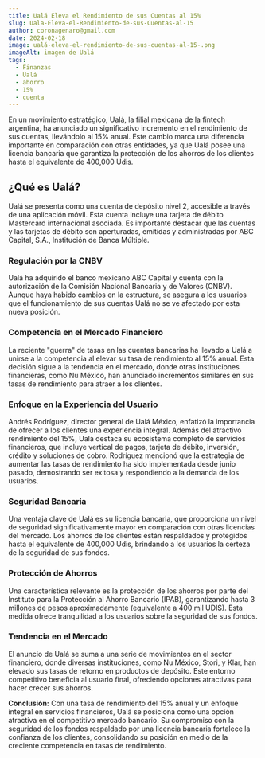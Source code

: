 ```yaml
---
title: Ualá Eleva el Rendimiento de sus Cuentas al 15%
slug: Uala-Eleva-el-Rendimiento-de-sus-Cuentas-al-15
author: coronagenaro@gmail.com
date: 2024-02-18
image: ualá-eleva-el-rendimiento-de-sus-cuentas-al-15-.png
imageAlt: imagen de Ualá
tags:
  - Finanzas
  - Ualá
  - ahorro
  - 15%
  - cuenta
---
```

En un movimiento estratégico, Ualá, la filial mexicana de la fintech argentina, ha anunciado un significativo incremento en el rendimiento de sus cuentas, llevándolo al 15% anual. Este cambio marca una diferencia importante en comparación con otras entidades, ya que Ualá posee una licencia bancaria que garantiza la protección de los ahorros de los clientes hasta el equivalente de 400,000 Udis.

## **¿Qué es Ualá?** 

Ualá se presenta como una cuenta de depósito nivel 2, accesible a través de una aplicación móvil. Esta cuenta incluye una tarjeta de débito Mastercard internacional asociada. Es importante destacar que las cuentas y las tarjetas de débito son aperturadas, emitidas y administradas por ABC Capital, S.A., Institución de Banca Múltiple.

### **Regulación por la CNBV**

Ualá ha adquirido el banco mexicano ABC Capital y cuenta con la autorización de la Comisión Nacional Bancaria y de Valores (CNBV). Aunque haya habido cambios en la estructura, se asegura a los usuarios que el funcionamiento de sus cuentas Ualá no se ve afectado por esta nueva posición.

### **Competencia en el Mercado Financiero**

La reciente "guerra" de tasas en las cuentas bancarias ha llevado a Ualá a unirse a la competencia al elevar su tasa de rendimiento al 15% anual. Esta decisión sigue a la tendencia en el mercado, donde otras instituciones financieras, como Nu México, han anunciado incrementos similares en sus tasas de rendimiento para atraer a los clientes.

### **Enfoque en la Experiencia del Usuario**

Andrés Rodríguez, director general de Ualá México, enfatizó la importancia de ofrecer a los clientes una experiencia integral. Además del atractivo rendimiento del 15%, Ualá destaca su ecosistema completo de servicios financieros, que incluye vertical de pagos, tarjeta de débito, inversión, crédito y soluciones de cobro. Rodríguez mencionó que la estrategia de aumentar las tasas de rendimiento ha sido implementada desde junio pasado, demostrando ser exitosa y respondiendo a la demanda de los usuarios.

### **Seguridad Bancaria**

Una ventaja clave de Ualá es su licencia bancaria, que proporciona un nivel de seguridad significativamente mayor en comparación con otras licencias del mercado. Los ahorros de los clientes están respaldados y protegidos hasta el equivalente de 400,000 Udis, brindando a los usuarios la certeza de la seguridad de sus fondos.

### **Protección de Ahorros**

Una característica relevante es la protección de los ahorros por parte del Instituto para la Protección al Ahorro Bancario (IPAB), garantizando hasta 3 millones de pesos aproximadamente (equivalente a 400 mil UDIS). Esta medida ofrece tranquilidad a los usuarios sobre la seguridad de sus fondos.



### **Tendencia en el Mercado** 

El anuncio de Ualá se suma a una serie de movimientos en el sector financiero, donde diversas instituciones, como Nu México, Stori, y Klar, han elevado sus tasas de retorno en productos de depósito. Este entorno competitivo beneficia al usuario final, ofreciendo opciones atractivas para hacer crecer sus ahorros.

**Conclusión:** Con una tasa de rendimiento del 15% anual y un enfoque integral en servicios financieros, Ualá se posiciona como una opción atractiva en el competitivo mercado bancario. Su compromiso con la seguridad de los fondos respaldado por una licencia bancaria fortalece la confianza de los clientes, consolidando su posición en medio de la creciente competencia en tasas de rendimiento.

<!--EndFragment-->